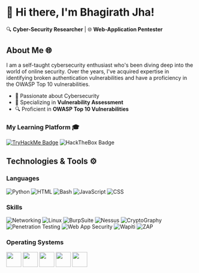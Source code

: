 # 👋 Hi there, I'm Bhagirath Jha!
 
🔍 **Cyber-Security Researcher** | 🌐 **Web-Application Pentester**
## About Me 🌐

I am a self-taught cybersecurity enthusiast who's been diving deep into the world of online security. Over the years, I've acquired expertise in identifying broken authentication vulnerabilities and have a proficiency in the OWASP Top 10 vulnerabilities.

- 🧠 Passionate about Cybersecurity
- 🎯 Specializing in **Vulnerability Assessment**
- 🔍 Proficient in **OWASP Top 10 Vulnerabilities**


### My Learning Platform 🎓


[![TryHackMe Badge](https://img.shields.io/badge/-TryHackMe-da0000?&logo=TryHackMe&logoColor=white)](https://tryhackme.com/p/BhagirathJha)
![HackTheBox Badge](https://img.shields.io/badge/-HackTheBox-00008b?&logo=HackTheBox&logoColor=7cfc00)

<!--## My Projects 🛠️



## Stats & Activity 📈

<table>
  <tr>
    <td align="center" width="550">
      <img src="https://github-readme-stats.vercel.app/api?username=M3hank&show_icons=true&theme=tokyonight" width="450" />
    </td>
    <td align="center" width="550">
      <img src="https://github-readme-stats.vercel.app/api/top-langs/?username=M3hank&layout=compact&theme=tokyonight&langs_count=6" width="450" />
    </td>
    <td align="center" width="550">
      <a href="https://git.io/streak-stats"><img src="https://streak-stats.demolab.com?user=M3hank&theme=tokyonight&date_format=j%20M%5B%20Y%5D&card_width=450" width="450" /></a>
    </td>
  </tr>
</table> -->

## Technologies & Tools ⚙️

### Languages
![Python](https://img.shields.io/badge/-Python-3776AB?&logo=python&logoColor=white)
![HTML](https://img.shields.io/badge/-HTML-E34F26?&logo=HTML5&logoColor=white)
![Bash](https://img.shields.io/badge/-Bash-4EAA25?logo=GNUBASH&logoColor=white)
![JavaScript](https://img.shields.io/badge/-JavaScript-F7DF1E?logo=JavaScript&logoColor=white)
![CSS](https://img.shields.io/badge/-CSS-00ADD8?logo=CSS&logoColor=white)

### Skills
![Networking](https://img.shields.io/badge/-Networking-blue)
![Linux](https://img.shields.io/badge/-Linux-black)
![BurpSuite](https://img.shields.io/badge/-BurpSuite-orange)
![Nessus](https://img.shields.io/badge/-Nessus-darkblue)
![CryptoGraphy](https://img.shields.io/badge/-Cryptography-lightgrey)
![Penetration Testing](https://img.shields.io/badge/-Penetration%20Testing-brightgreen)
![Web App Security](https://img.shields.io/badge/-Web%20App%20Security-red)
![Wapiti](https://img.shields.io/badge/-Wapiti-black)
![ZAP](https://img.shields.io/badge/-ZAP-darkblue)

### Operating Systems
<p align="left">
  <img src="https://tryhackme-images.s3.amazonaws.com/user-avatars/b39f7c073a03897c1108879fd9cb084f.png" height="40">
  <img src="https://4.bp.blogspot.com/-L5sH-DTc3QQ/U1Csgolo72I/AAAAAAAACSM/KFNiGaJxJ0o/s1600/ubuntu_logo2.jpg" height="40">
  <img src="https://mystickermania.com/cdn/stickers/logo/windows-512x512.png" height="40">
  <img src="https://fossbytes.com/wp-content/uploads/2020/10/Red-Hat-Enterprise-Linux-RHEL-8.3-Announced-With-Updated-AppStream.jpg" height="40">
  <img src="https://www.hrkgame.com/media/screens/microsoft-windows-server-2022-datacenter/winserver_800x500.jpg" height="40">
</p>
